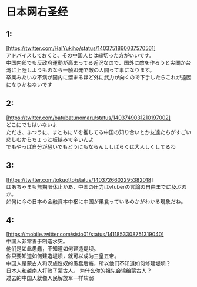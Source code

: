 # 日本网右圣经

## 1:
[https://twitter.com/HaiYukiho/status/1403751860037570561]  
アドバイスしておくと、その中国人とは縁切った方がいいです。  
中国内部でも反政府運動が高まってる近況なので、国外に敵を作ろうと尖閣か台湾に上陸しようものなら一触即発で敵の人間って事になります。  
卒業みたいな不満が国内に溜まるほど外に武力が向くので下手したらこれが遠因になりかねないです  

## 2:
[https://twitter.com/batubatunomaru/status/1403749031210197002]  
どこにでもはいないよ  
たださ、ふつうに、まともにＶを推してる中国の知り合いとか友達たちがすごい悲しむからちょっと板挟みで辛いんよ  
でもやっぱ自分が騒いでもどうにもならんししばらくは大人しくしてるわ  

## 3:
[https://twitter.com/tokuotto/status/1403726602295382018]  
はあちゃまも無期限休止かあ、中国の圧力はvtuberの言論の自由までに及ぶのか。  
如何に今の日本の金融資本中枢に中国が巣食っているのかがわかる現象だね。  

## 4:
[https://mobile.twitter.com/sisio01/status/1411853308751319040]  
中国人非常善于制造水灾。  
他们是如此愚蠢，不知道如何建造堤坝。  
你只要知道如何建造堤坝，就可以成为三皇五帝。  
中国人是蒙古人和汉族性奴的愚蠢后裔，所以他们不知道如何修建堤坝？  
日本人和越南人打败了蒙古人。 为什么你的祖先会输给蒙古人？  
过去的中国人就像人民解放军一样软弱  
